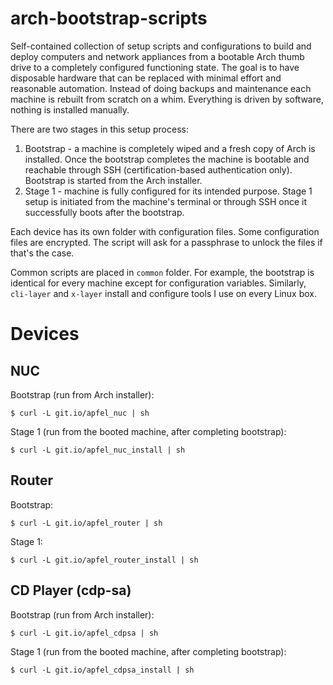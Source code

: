 # arch-bootstrap-scripts

Self-contained collection of setup scripts and configurations to build and deploy computers and network appliances from a bootable Arch thumb drive to a completely configured functioning state. The goal is to have disposable hardware that can be replaced with minimal effort and reasonable automation. Instead of doing backups and maintenance each machine is rebuilt from scratch on a whim. Everything is driven by software, nothing is installed manually.

There are two stages in this setup process:

 1. Bootstrap - a machine is completely wiped and a fresh copy of Arch is installed. Once the bootstrap completes the machine is bootable and reachable through SSH (certification-based authentication only). Bootstrap is started from the Arch installer.
 2. Stage 1 - machine is fully configured for its intended purpose. Stage 1 setup is initiated from the machine's terminal or through SSH once it successfully boots after the bootstrap.

Each device has its own folder with configuration files. Some configuration files are encrypted. The script will ask for a passphrase to unlock the files if that's the case.

Common scripts are placed in `common` folder. For example, the bootstrap is identical for every machine except for configuration variables. Similarly, `cli-layer` and `x-layer` install and configure tools I use on every Linux box.

# Devices

## NUC

Bootstrap (run from Arch installer):
```
$ curl -L git.io/apfel_nuc | sh
```

Stage 1 (run from the booted machine, after completing bootstrap):
```
$ curl -L git.io/apfel_nuc_install | sh
```

## Router

Bootstrap:
```
$ curl -L git.io/apfel_router | sh
```

Stage 1:
```
$ curl -L git.io/apfel_router_install | sh
```

## CD Player (cdp-sa)

Bootstrap (run from Arch installer):
```
$ curl -L git.io/apfel_cdpsa | sh
```

Stage 1 (run from the booted machine, after completing bootstrap):
```
$ curl -L git.io/apfel_cdpsa_install | sh
```
